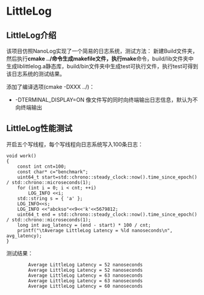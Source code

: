 # LittleLog
## LittleLog介绍
该项目仿照NanoLog实现了一个简易的日志系统，测试方法：
新建Build文件夹，然后执行**cmake ../**命令生成makefile文件，执行**make**命令，build/lib文件夹中生成liblittlelog.a静态库，build/bin文件夹中生成test可执行文件，执行test可得到该日志系统的测试结果。

添加了编译选项(cmake -DXXX ../)：
* -DTERMINAL_DISPLAY=ON 像文件写的同时向终端输出日志信息，默认为不向终端输出
## LittleLog性能测试
开启五个写线程，每个写线程向日志系统写入100条日志：
```
void work()
{
    const int cnt=100;
    const char* c="benchmark";
    uint64_t start=std::chrono::steady_clock::now().time_since_epoch() / std::chrono::microseconds(1);
    for (int i = 0; i < cnt; ++i)
	    LOG_INFO <<i;
	std::string s = { 'a' };
    LOG_INFO<<s;
	LOG_INFO <<"abckso"<<9<<'k'<<5679812;
    uint64_t end = std::chrono::steady_clock::now().time_since_epoch() / std::chrono::microseconds(1);
    long int avg_latency = (end - start) * 100 / cnt;
    printf("\tAverage LittleLog Latency = %ld nanoseconds\n", avg_latency);
}
```
测试结果：
```
        Average LittleLog Latency = 52 nanoseconds
        Average LittleLog Latency = 52 nanoseconds
        Average LittleLog Latency = 63 nanoseconds
        Average LittleLog Latency = 63 nanoseconds
        Average LittleLog Latency = 60 nanoseconds
```

